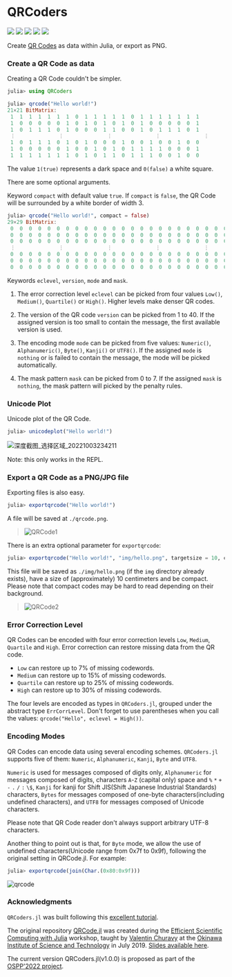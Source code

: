 # QRCoders

[![][action-img]][action-url]
[![][pkgeval-img]][pkgeval-url]
[![][codecov-img]][codecov-url]
[![][docs-stable-img]][docs-stable-url]
[![][docs-dev-img]][docs-dev-url]

Create [QR Codes](https://en.wikipedia.org/wiki/QR_code) as data within Julia, or export as PNG.

### Create a QR Code as data

Creating a QR Code couldn't be simpler.

```julia
julia> using QRCoders

julia> qrcode("Hello world!")
21×21 BitMatrix:
 1  1  1  1  1  1  1  0  1  1  1  1  1  0  1  1  1  1  1  1  1
 1  0  0  0  0  0  1  0  1  0  1  0  1  0  1  0  0  0  0  0  1
 1  0  1  1  1  0  1  0  0  0  1  1  0  0  1  0  1  1  1  0  1
 ⋮              ⋮              ⋮              ⋮              ⋮
 1  0  1  1  1  0  1  0  1  0  0  0  1  0  0  1  0  0  1  0  0
 1  0  0  0  0  0  1  0  0  1  0  1  0  1  1  1  1  0  0  0  1
 1  1  1  1  1  1  1  0  1  0  1  1  0  1  1  1  0  0  1  0  0
```

The value `1(true)` represents a dark space and `0(false)` a white square.

There are some optional arguments.

Keyword `compact` with default value `true`. 
If `compact` is `false`, the QR Code will be surrounded by a white border of width 3.

```julia
julia> qrcode("Hello world!", compact = false)
29×29 BitMatrix:
 0  0  0  0  0  0  0  0  0  0  0  0  0  0  0  0  0  0  0  0  0  0  0  0  0  0  0  0  0
 0  0  0  0  0  0  0  0  0  0  0  0  0  0  0  0  0  0  0  0  0  0  0  0  0  0  0  0  0
 0  0  0  0  0  0  0  0  0  0  0  0  0  0  0  0  0  0  0  0  0  0  0  0  0  0  0  0  0
 ⋮              ⋮              ⋮              ⋮              ⋮              ⋮        
 0  0  0  0  0  0  0  0  0  0  0  0  0  0  0  0  0  0  0  0  0  0  0  0  0  0  0  0  0
 0  0  0  0  0  0  0  0  0  0  0  0  0  0  0  0  0  0  0  0  0  0  0  0  0  0  0  0  0
 0  0  0  0  0  0  0  0  0  0  0  0  0  0  0  0  0  0  0  0  0  0  0  0  0  0  0  0  0
```

Keywords `eclevel`, `version`, `mode` and `mask`.
1. The error correction level `eclevel` can be picked from four values `Low()`, `Medium()`, `Quartile()` or `High()`. Higher levels make denser QR codes.

2. The version of the QR code `version` can be picked from 1 to 40. If the assigned version is too small to contain the message, the first available version is used.

3. The encoding mode `mode` can be picked from five values: `Numeric()`, `Alphanumeric()`, `Byte()`, `Kanji()` or `UTF8()`. If the assigned `mode` is `nothing` or is failed to contain the message, the mode will be picked automatically.

4. The mask pattern `mask` can be picked from 0 to 7. If the assigned `mask` is `nothing`, the mask pattern will picked by the penalty rules.

### Unicode Plot
Unicode plot of the QR Code.

```julia
julia> unicodeplot("Hello world!")
```
![深度截图_选择区域_20221003234211](https://cdn.jsdelivr.net/gh/zhihongecnu/PicBed3/picgo/深度截图_选择区域_20221003234211.png)

Note: this only works in the REPL.

### Export a QR Code as a PNG/JPG file

Exporting files is also easy.

```julia
julia> exportqrcode("Hello world!")
```

A file will be saved at `./qrcode.png`.

> ![QRCode1](https://raw.githubusercontent.com/jiegillet/QRCode.jl/966b11d0334e050992d4167bda34a495fb334a6c/qrcode.png)

There is an extra optional parameter for `exportqrcode`:

```julia
julia> exportqrcode("Hello world!", "img/hello.png", targetsize = 10, compact = true)
```

This file will be saved as `./img/hello.png` (if the `img` directory already exists), have a size of (approximately) 10 centimeters and be compact. Please note that compact codes may be hard to read depending on their background.

> ![QRCode2](https://raw.githubusercontent.com/jiegillet/QRCode.jl/966b11d0334e050992d4167bda34a495fb334a6c/hello.png)

### Error Correction Level

QR Codes can be encoded with four error correction levels `Low`, `Medium`, `Quartile` and `High`. Error correction can restore missing data from the QR code.

* `Low` can restore up to 7% of missing codewords.
* `Medium` can restore up to 15% of missing codewords.
* `Quartile` can restore up to 25% of missing codewords.
* `High` can restore up to 30% of missing codewords.

The four levels are encoded as types in `QRCoders.jl`, grouped under the abstract type `ErrCorrLevel`. Don't forget to use parentheses when you call the values: `qrcode("Hello", eclevel = High())`.

### Encoding Modes

QR Codes can encode data using several encoding schemes. `QRCoders.jl` supports five of them: `Numeric`, `Alphanumeric`, `Kanji`, `Byte` and `UTF8`.

`Numeric` is used for messages composed of digits only, `Alphanumeric` for messages composed of digits, characters `A`-`Z` (capital only) space and `%` `*` `+` `-` `.` `/` `:` `\$`, `Kanji` for kanji for Shift JIS(Shift Japanese Industrial Standards) characters, `Bytes` for messages composed of one-byte characters(including undefined characters), and `UTF8` for messages composed of Unicode characters.

Please note that QR Code reader don't always support arbitrary UTF-8 characters.

Another thing to point out is that, for `Byte` mode, we allow the use of undefined characters(Unicode range from 0x7f to 0x9f), following the original setting in QRCode.jl. For example:
```jl
julia> exportqrcode(join(Char.(0x80:0x9f)))
```
![qrcode](https://user-images.githubusercontent.com/62223937/190864667-0b24f7ad-e905-453d-a6fe-4d7d6d9feb15.png)

### Acknowledgments

`QRCoders.jl` was built following this [excellent tutorial](https://www.thonky.com/qr-code-tutorial/).

The original repository [QRCode.jl](https://github.com/JuliaImages/QRCode.jl) was created during the [Efficient Scientific Computing with Julia](https://groups.oist.jp/grad/skill-pill-67) workshop, taught by [Valentin Churavy](https://github.com/vchuravy) at the [Okinawa Institute of Science and Technology](https://www.oist.jp) in July 2019. [Slides available here](https://github.com/JuliaLabs/Workshop-OIST).

The current version QRCoders.jl(v1.0.0) is proposed as part of the [OSPP'2022 project](https://summer-ospp.ac.cn/).

<!-- URLS -->

[pkgeval-img]: https://juliaci.github.io/NanosoldierReports/pkgeval_badges/Q/QRCode.svg
[pkgeval-url]: https://juliaci.github.io/NanosoldierReports/pkgeval_badges/report.html
[action-img]: https://github.com/JuliaImages/QRCoders.jl/workflows/CI/badge.svg
[action-url]: https://github.com/JuliaImages/QRCoders.jl/actions
[codecov-img]: https://codecov.io/github/JuliaImages/QRCoders.jl/coverage.svg?branch=master
[codecov-url]: https://codecov.io/github/JuliaImages/QRCoders.jl?branch=master
[docs-stable-img]: https://img.shields.io/badge/docs-stable-blue.svg
[docs-stable-url]: https://JuliaImages.github.io/QRCoders.jl/stable
[docs-dev-img]: https://img.shields.io/badge/docs-dev-blue.svg
[docs-dev-url]: https://JuliaImages.github.io/QRCoders.jl/latest
